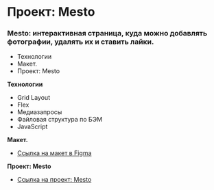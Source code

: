 # Проект: Mesto

### Mesto: интерактивная страница, куда можно добавлять фотографии, удалять их и ставить лайки.
* Технологии
* Макет. 
* Проект: Mesto

**Технологии**

* Grid Layout
* Flex  
* Медиазапросы 
* Файловая структура по БЭМ
* JavaScript


**Макет.**

* [Ссылка на макет в Figma](https://www.figma.com/file/2cn9N9jSkmxD84oJik7xL7/JavaScript.-Sprint-4?node-id=0%3A1)


**Проект: Mesto**

* [Ссылка на проект: Mesto](https://batvalerya.github.io/russian-travel/)


